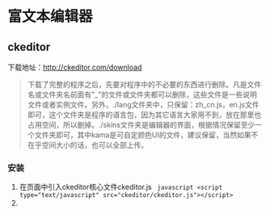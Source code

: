 # 富文本编辑器

## ckeditor

下载地址：http://ckeditor.com/download

> 下载了完整的程序之后，先要对程序中的不必要的东西进行删除。凡是文件名或文件夹名前面有"\_"的文件或文件夹都可以删除，这些文件是一些说明文件或者实例文件。另外，./lang文件夹中，只保留：zh_cn.js，en.js文件即可，这个文件夹是程序的语言包，因为其它语言大家用不到，放在那里也占用空间，所以删掉。./skins文件夹是编辑器的界面，根据情况保留至少一个文件夹即可，其中kama是可自定颜色UI的文件，建议保留，当然如果不在乎空间大小的话，也可以全部上传。


### 安装

1. 在页面<head>中引入ckeditor核心文件ckeditor.js 
``` javascript <script type="text/javascript" src="ckeditor/ckeditor.js"></script>```
2. <script type="text/javascript" src="ckeditor/ckeditor.js"></script>







